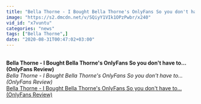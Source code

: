 ```yaml
---
title: "Bella Thorne - I Bought Bella Thorne's OnlyFans So you don't have to... (OnlyFans Review)"
image: "https://s2.dmcdn.net/v/SQiyY1VIk1OPzPwbr/x240"
vid_id: "x7vuntu"
categories: "news"
tags: ["Bella Thorne",]
date: "2020-08-31T00:47:02+03:00"
---
```

<br><b>Bella Thorne - I Bought Bella Thorne's OnlyFans So you don't have to... (OnlyFans Review)</b><br> <i>Bella Thorne - I Bought Bella Thorne's OnlyFans So you don't have to... (OnlyFans Review)</i><br> <u>Bella Thorne - I Bought Bella Thorne's OnlyFans So you don't have to... (OnlyFans Review)</u>
